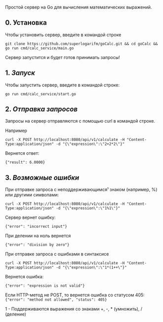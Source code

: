 Простой сервер на Go для вычисления математических выражений.
## 0. Установка

Чтобы установить сервер, введите в командой строке 
```
git clone https://github.com/superlogarifm/goCalc.git && cd goCalc && go run cmd/calc_service/main.go
```
Сервер запустится и будет готов принимать запросы!
## 1. *Запуск*

Чтобы запустить сервер, введите в командой строке: 
```
go run cmd/calc_service/start.go
```

## 2. *Отправка запросов*

Запросы на сервер отправляются с помощью curl в командой строке.

Например
```
curl -X POST http://localhost:8080/api/v1/calculate -H "Content-Type:application/json" -d "{\"expression\":\"2+2*2\"}"
```
Вернется ответ:
```
{"result": 6.0000}
```
## 3. *Возможные ошибки*

При отправке запроса с неподдерживающимся¹ знаком (например, %) или другими символами:
```
curl -X POST http://localhost:8080/api/v1/calculate -H "Content-Type:application/json" -d "{\"expression\":\"1%1\"}"
```
Сервер вернет ошибку:
```
{"error": "incorrect input"}
```

При делении на ноль вернется
```
{"error": "division by zero"}
```
При отправке запроса с ошибками в синтаксисе
```
curl -X POST http://localhost:8080/api/v1/calculate -H "Content-Type:application/json" -d "{\"expression\":\"1*(1++\"}"
```
Вернется ошибка:
```
{"error": "expression is not valid"}
```

Если HTTP-метод не POST, то вернется ошибка со статусом 405:
```{"error": "method not allowed", "status": 405}```


1 - Поддерживаются выражения со знаками +, -, * (умножить), / (деление)


